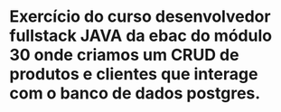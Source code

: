# Exercício do curso desenvolvedor fullstack JAVA da ebac do módulo 30 onde criamos um CRUD de produtos e clientes que interage com o banco de dados postgres.
